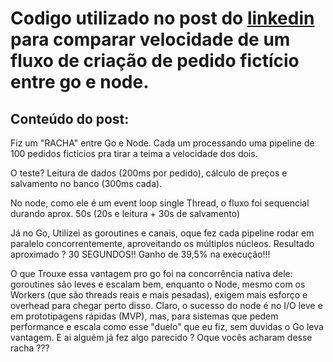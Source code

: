 # Codigo utilizado no post do [linkedin](https://www.linkedin.com/feed/update/urn:li:activity:7308145428812750849/) para comparar velocidade de um fluxo de criação de pedido fictício entre go e node.

## Conteúdo do post:

Fiz um "RACHA" entre Go e Node. Cada um processando uma pipeline de 100 pedidos fictícios pra tirar a teima a velocidade dos dois.


O teste? Leitura de dados (200ms por pedido), cálculo de preços e salvamento no banco (300ms cada).


No node, como ele é um event loop single Thread, o fluxo foi sequencial durando aprox. 50s (20s e leitura + 30s de salvamento)

Já no Go, Utilizei as goroutines e canais, oque fez cada pipeline rodar em paralelo concorrentemente, aproveitando os múltiplos núcleos. Resultado aproximado ? 30 SEGUNDOS!! Ganho de 39,5% na execução!!!


O que Trouxe essa vantagem pro go foi na concorrência nativa dele: goroutines são leves e escalam bem, enquanto o Node, mesmo com os Workers (que são threads reais e mais pesadas), exigem mais esforço e overhead para chegar perto disso. Claro, o sucesso do node é no I/O leve e em prototipagens rápidas (MVP), mas, para sistemas que pedem performance e escala como esse "duelo" que eu fiz, sem duvidas o Go leva vantagem. E ai alguém já fez algo parecido ? Oque vocês acharam desse racha ???

